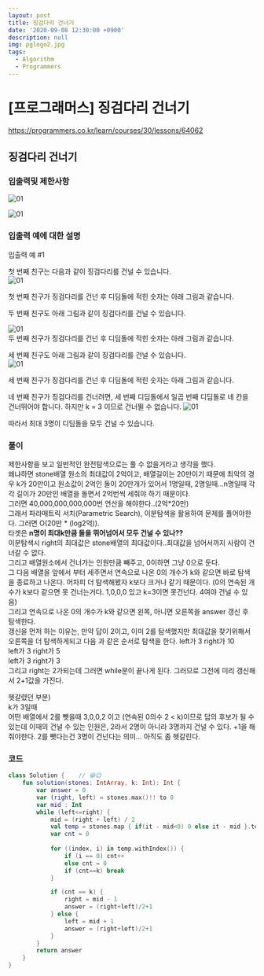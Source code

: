 ```yaml
---
layout: post
title: 징검다리 건너기
date: '2020-09-08 12:30:00 +0900'
description: null
img: pglogo2.jpg
tags:
  - Algorithm
  - Programmers
---
```


# [프로그래머스] 징검다리 건너기


<a href="https://programmers.co.kr/learn/courses/30/lessons/64062" target="_blank">https://programmers.co.kr/learn/courses/30/lessons/64062</a>

## 징검다리 건너기

### 입출력및 제한사항
![01]({{site.baseurl}}/assets/img/090802.PNG)


![01]({{site.baseurl}}/assets/img/090801.PNG)

### 입출력 예에 대한 설명
입출력 예 #1

첫 번째 친구는 다음과 같이 징검다리를 건널 수 있습니다.  
![01]({{site.baseurl}}/assets/img/step_stones_104.png)


첫 번째 친구가 징검다리를 건넌 후 디딤돌에 적힌 숫자는 아래 그림과 같습니다.  


두 번째 친구도 아래 그림과 같이 징검다리를 건널 수 있습니다.  

![01]({{site.baseurl}}/assets/img/step_stones_101.png)  
두 번째 친구가 징검다리를 건넌 후 디딤돌에 적힌 숫자는 아래 그림과 같습니다.  


세 번째 친구도 아래 그림과 같이 징검다리를 건널 수 있습니다.  
![01]({{site.baseurl}}/assets/img/step_stones_102.png)

세 번째 친구가 징검다리를 건넌 후 디딤돌에 적힌 숫자는 아래 그림과 같습니다.


네 번째 친구가 징검다리를 건너려면, 세 번째 디딤돌에서 일곱 번째 디딤돌로 네 칸을 건너뛰어야 합니다. 하지만 k = 3 이므로 건너뛸 수 없습니다.
![01]({{site.baseurl}}/assets/img/step_stones_103.png)

따라서 최대 3명이 디딤돌을 모두 건널 수 있습니다.

### 풀이

제한사항을 보고 일반적인 완전탐색으로는 풀 수 없을거라고 생각을 했다.  
왜냐하면 stone배열 원소의 최대값이 2억이고, 배열길이는 20만이기 때문에 최악의 경우 k가 20만이고 원소값이 2억인 돌이 20만개가 있어서 1명일때, 2명일때...n명일때 각각 길이가 20만인 배열을 돌면서 2억번씩 세줘야 하기 때문이다.  
그러면 40,000,000,000,000번 연산을 해야한다..(2억*20만)   
그래서 파라매트릭 서치(Parametric Search), 이분탐색을 활용하여 문제를 풀어야한다. 그러면 O(20만 * (log2억)).  
타겟은 <b>n명이 최대k만큼 돌을 뛰어넘어서 모두 건널 수 있나??</b>  
이분탐색시 right의 최대값은 stone배열의 최대값이다..최대값을 넘어서까지 사람이 건너갈 수 없다.  
그리고 배열원소에서 건너가는 인원만큼 빼주고, 0이하면 그냥 0으로 둔다.   
그 다음 배열을 앞에서 부터 세주면서 연속으로 나온 0의 개수가 k와 같으면 바로 탐색을 종료하고 나온다. 어차피 더 탐색해봤자 k보다 크거나 같기 때문이다.  (0의 연속된 개수가 k보다 같으면 못 건너는거다. 1,0,0,0 있고 k=3이면 못건넌다. 4여야 건널 수 있음)  
그리고 연속으로 나온 0의 개수가 k와 같으면 왼쪽, 아니면 오른쪽을 answer 갱신 후 탐색한다.  
갱신을 먼저 하는 이유는, 만약 답이 2이고, 이미 2를 탐색했지만 최대값을 찾기위해서 오른쪽을 더 탐색하게되고 다음 과 같은 순서로 탐색을 한다. 
left가 3 right가 10  
left가 3 right가 5  
left가 3 right가 3  
그리고 right는 2가되는데 그러면 while문이 끝나게 된다. 그러므로 그전에 미리 갱신해서 2+1값을 가진다.

헷갈렸던 부분)  
k가 3일때  
어떤 배열에서 2를 뺏을때 3,0,0,2 이고 (연속된 0의수 2 < k)이므로 답의 후보가 될 수 있는데 이때의 건널 수 있는 인원은, 2라서 2명이 아니라 3명까지 건널 수 있다. +1을 해줘야한다.
2를 뺏다는건 3명이 건넌다는 의미...
아직도 좀 헷갈린다.


### 코드
```kotlin
class Solution {    // 😁😊
    fun solution(stones: IntArray, k: Int): Int {
        var answer = 0
        var (right, left) = stones.max()!! to 0
        var mid : Int
        while (left<=right) {
            mid = (right + left) / 2
            val temp = stones.map { if(it - mid<0) 0 else it - mid }.toMutableList()
            var cnt = 0
            
            for ((index, i) in temp.withIndex()) {
                if (i == 0) cnt++
                else cnt = 0
                if (cnt==k) break
            }

            if (cnt == k) {
                right = mid - 1
                answer = (right+left)/2+1
            } else {
                left = mid + 1
                answer = (right+left)/2+1
            }
        }
        return answer
    }
}
```